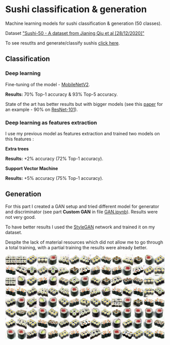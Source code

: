 # Sushi classification & generation

Machine learning models for sushi classification & generation (50 classes).

Dataset ["Sushi-50 - A dataset from Jianing Qiu et al [28/12/2020]"](https://homepages.inf.ed.ac.uk/rbf/CVonline/Imagedbase.htm)

To see resutlts and generate/classify sushis [click here](https://paulbarza.github.io/Website/sushi.html). 

## Classification

### Deep learning

Fine-tuning of the model - [MobileNetV2](https://arxiv.org/abs/1801.04381).

**Results:** 70% Top-1 accuracy & 93% Top-5 accuracy.

State of the art has better results but with bigger models (see this [paper](https://bmvc2019.org/wp-content/uploads/papers/0839-paper.pdf) for an example - 90% on [ResNet-101](https://arxiv.org/abs/1512.03385)).

### Deep learning as features extraction

I use my previous model as features extraction and trained two models on this features :

**Extra trees**

**Results:** +2% accuracy (72% Top-1 accuracy).

**Support Vector Machine**

**Results:** +5% accuracy (75% Top-1 accuracy).

## Generation

For this part I created a GAN setup and tried different model for generator and discriminator (see part **Custom GAN** in file [GAN.ipynb](https://github.com/PaulBarZa/Sushi_Classification-Generation/blob/master/Generation/GAN.ipynb)).
Results were not very good.

To have better results I used the [StyleGAN](https://arxiv.org/abs/1812.04948) network and trained it on my dataset.

Despite the lack of material resources which did not allow me to go through a total training, with a partial training the results were already better.

![Fake makis](./images/fakes_makis.png)

